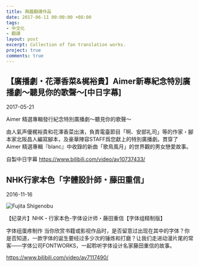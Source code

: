 ```yaml
---
title: 興趣翻譯作品
date: 2017-06-11 00:00:00 +08:00
tags:
- 中文化
- 翻譯
layout: post
excerpt: Collection of fan translation works.
project: true
comments: true
---
```


## 【廣播劇・花澤香菜&梶裕貴】Aimer新專紀念特別廣播劇～聽見你的歌聲～[中日字幕]

2017-05-21

Aimer 精選專輯發行紀念特別廣播劇～聽見你的歌聲～

由人氣声優梶裕貴和花澤香菜出演，負責電臺節目「啊、安部礼司」等的作家・腳本家北阪昌人編寫腳本，及豪華陣容STAFF爲您獻上的特別廣播劇。貫穿了 Aimer 精選專輯『blanc』中收錄的新曲「歌鳥風月」的世界觀的男女戀愛故事。

自製中日字幕
https://www.bilibili.com/video/av10737433/

## NHK行家本色「字體設計師・藤田重信」

2016-11-16

![Fujita Shigenobu](https://ooo.0o0.ooo/2017/05/07/590f311480840.jpg)

【纪录片】NHK・行家本色-字体设计师・藤田重信【字体组精制版】

字体组蛋疼制作  当你欣赏书籍或影视作品时，是否留意过出现在其中的字体？你是否知道，一款字体的诞生要经过多少次的锤炼和打磨？让我们走进动漫片尾的常客——字体公司FONTWORKS，一起聆听字体设计名家藤田重信的故事。

https://www.bilibili.com/video/av7117490/